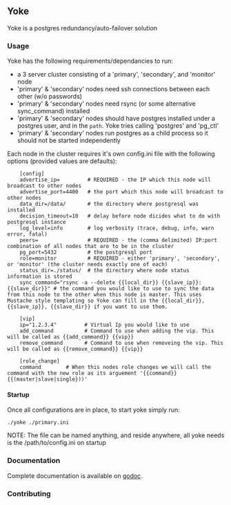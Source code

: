 ## Yoke

Yoke is a postgres redundancy/auto-failover solution


### Usage

Yoke has the following requirements/dependancies to run:

- a 3 server cluster consisting of a 'primary', 'secondary', and 'monitor' node
- 'primary' & 'secondary' nodes need ssh connections between each other (w/o passwords)
- 'primary' & 'secondary' nodes need rsync (or some alternative sync_command) installed
- 'primary' & 'secondary' nodes should have postgres installed under a postgres user, and in the `path`. Yoke tries calling 'postgres' and 'pg_ctl'
- 'primary' & 'secondary' nodes run postgres as a child process so it should not be started independently

Each node in the cluster requires it's own config.ini file with the following options (provided values are defaults):
```
    [config]
    advertise_ip=         # REQUIRED - the IP which this node will broadcast to other nodes
    advertise_port=4400   # the port which this node will broadcast to other nodes
    data_dir=/data/       # the directory where postgresql was installed
    decision_timeout=10   # delay before node dicides what to do with postgresql instance
    log_level=info        # log verbosity (trace, debug, info, warn error, fatal)
    peers=                # REQUIRED - the (comma delimited) IP:port combination of all nodes that are to be in the cluster
    pg_port=5432          # the postgresql port
    role=monitor          # REQUIRED - either 'primary', 'secondary', or 'monitor' (the cluster needs exactly one of each)
    status_dir=./status/  # the directory where node status information is stored
    sync_command="rsync -a --delete {{local_dir}} {{slave_ip}}:{{slave_dir}}" # the command you would like to use to sync the data from this node to the other when this node is master. This uses Mustache style templating so Yoke can fill in the {{local_dir}}, {{slave_ip}}, {{slave_dir}} if you want to use them.

    [vip]
    ip="1.2.3.4"         # Virtual Ip you would like to use
    add_command          # Command to use when adding the vip. This will be called as {{add_command}} {{vip}}
    remove_command       # Command to use when removeing the vip. This will be called as {{remove_command}} {{vip}}

    [role_change]
    command        # When this nodes role changes we will call the command with the new role as its arguement '{{command}} {{(master|slave|single}))'
```

#### Startup
Once all configurations are in place, to start yoke simply run:

    ./yoke ./primary.ini

NOTE: The file can be named anything, and reside anywhere, all yoke needs is the /path/to/config.ini on startup


### Documentation

Complete documentation is available on [godoc](http://godoc.org/github.com/pagodabox-tools/yoke).


### Contributing
